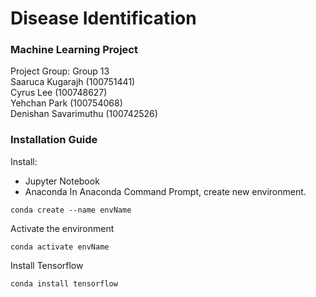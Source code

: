 # Disease Identification
### Machine Learning Project
Project Group: Group 13<br />
Saaruca Kugarajh (100751441)<br />
Cyrus Lee (100748627)<br />
Yehchan Park (100754068)<br />
Denishan Savarimuthu (100742526)<br />
### Installation Guide
Install:
- Jupyter Notebook
- Anaconda
In Anaconda Command Prompt, create new environment.<br />
```
conda create --name envName
```
Activate the environment
```
conda activate envName 
```
Install Tensorflow
```
conda install tensorflow
```
